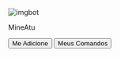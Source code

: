    <!DOCTYPE html>
<html lang="en">
<head>
    <meta charset="UTF-8">
    <meta http-equiv="X-UA-Compatible" content="IE=edge">
    <meta name="viewport" content="width=device-width, initial-scale=1.0">
    <title>MineAtu.website</title>
    <link rel="preconnect" href="https://fonts.gstatic.com">
<link href="https://fonts.googleapis.com/css2?family=VT323&display=swap" rel="stylesheet">
    <link rel="stylesheet" href="https://mine-atualizado-2090.soufofinho.repl.co/botao.css">
    <link rel="stylesheet" href="https://mine-atualizado-2090.soufofinho.repl.co/style.css">
    <link rel="stylesheet" href="https://mine-atualizado-2090.soufofinho.repl.co/auth.css">
</head>
<div>
     <img 
     src="${imgBot}" 
     alt="imgbot"
     >
    <p class="title">MineAtu</p>
    <button id="meadd" class="grow" onclick="meadd()">Me Adicione</button>
    <button id="cmds"  class="grow" onclick="cmds()">Meus Comandos</button>
    </div>
<body>
<div id="src">
</div>
<!--Script-->
<script src="https://mine-atualizado-2090.soufofinho.repl.co/script.js"></script>
<script src="https://mine-atualizado-2090.soufofinho.repl.co/batata.js"></script>
<script src="https://mine-atualizado-2090.soufofinho.repl.co/senpai.js"></script>
<script src="https://mine-atualizado-2090.soufofinho.repl.co/dom.js"></script>

</body>
</html>
